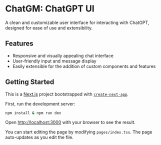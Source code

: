 # ChatGM: ChatGPT UI

A clean and customizable user interface for interacting with ChatGPT, designed for ease of use and extensibility.

## Features

- Responsive and visually appealing chat interface
- User-friendly input and message display
- Easily extensible for the addition of custom components and features

## Getting Started

This is a [Next.js](https://nextjs.org/) project bootstrapped with [`create-next-app`](https://github.com/vercel/next.js/tree/canary/packages/create-next-app).

First, run the development server:

```bash
npm install & npm run dev
```

Open [http://localhost:3000](http://localhost:3000) with your browser to see the result.

You can start editing the page by modifying `pages/index.tsx`. The page auto-updates as you edit the file.

